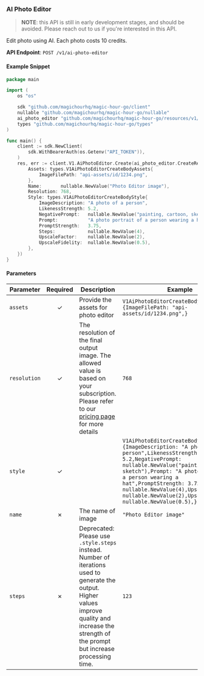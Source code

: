 
### AI Photo Editor <a name="create"></a>

> **NOTE**: this API is still in early development stages, and should be avoided. Please reach out to us if you're interested in this API. 

Edit photo using AI. Each photo costs 10 credits.

**API Endpoint**: `POST /v1/ai-photo-editor`

#### Example Snippet

```go
package main

import (
	os "os"

	sdk "github.com/magichourhq/magic-hour-go/client"
	nullable "github.com/magichourhq/magic-hour-go/nullable"
	ai_photo_editor "github.com/magichourhq/magic-hour-go/resources/v1/ai_photo_editor"
	types "github.com/magichourhq/magic-hour-go/types"
)

func main() {
	client := sdk.NewClient(
		sdk.WithBearerAuth(os.Getenv("API_TOKEN")),
	)
	res, err := client.V1.AiPhotoEditor.Create(ai_photo_editor.CreateRequest{
		Assets: types.V1AiPhotoEditorCreateBodyAssets{
			ImageFilePath: "api-assets/id/1234.png",
		},
		Name:       nullable.NewValue("Photo Editor image"),
		Resolution: 768,
		Style: types.V1AiPhotoEditorCreateBodyStyle{
			ImageDescription: "A photo of a person",
			LikenessStrength: 5.2,
			NegativePrompt:   nullable.NewValue("painting, cartoon, sketch"),
			Prompt:           "A photo portrait of a person wearing a hat",
			PromptStrength:   3.75,
			Steps:            nullable.NewValue(4),
			UpscaleFactor:    nullable.NewValue(2),
			UpscaleFidelity:  nullable.NewValue(0.5),
		},
	})
}

```

#### Parameters

| Parameter | Required | Description | Example |
|-----------|:--------:|-------------|--------|
| `assets` | ✓ | Provide the assets for photo editor | `V1AiPhotoEditorCreateBodyAssets {ImageFilePath: "api-assets/id/1234.png",}` |
| `resolution` | ✓ | The resolution of the final output image. The allowed value is based on your subscription. Please refer to our [pricing page](https://magichour.ai/pricing) for more details | `768` |
| `style` | ✓ |  | `V1AiPhotoEditorCreateBodyStyle {ImageDescription: "A photo of a person",LikenessStrength: 5.2,NegativePrompt: nullable.NewValue("painting, cartoon, sketch"),Prompt: "A photo portrait of a person wearing a hat",PromptStrength: 3.75,Steps: nullable.NewValue(4),UpscaleFactor: nullable.NewValue(2),UpscaleFidelity: nullable.NewValue(0.5),}` |
| `name` | ✗ | The name of image | `"Photo Editor image"` |
| `steps` | ✗ | Deprecated: Please use `.style.steps` instead. Number of iterations used to generate the output. Higher values improve quality and increase the strength of the prompt but increase processing time. | `123` |
